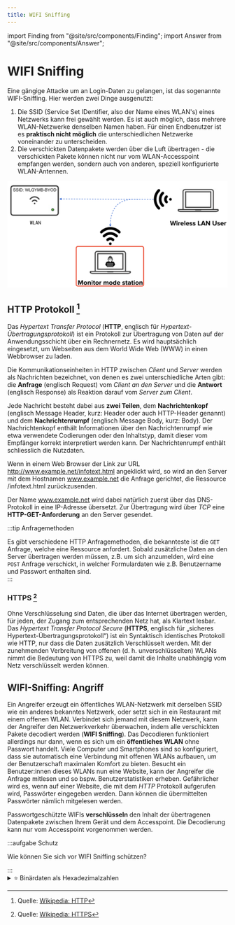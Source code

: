 ```yaml
---
title: WIFI Sniffing
---
```


import Finding from "@site/src/components/Finding";
import Answer from "@site/src/components/Answer";

# WIFI Sniffing

Eine gängige Attacke um an Login-Daten zu gelangen, ist das sogenannte WIFI-Sniffing. Hier werden zwei Dinge ausgenutzt:

1. Die SSID (Service Set IDentifier, also der Name eines WLAN's) eines Netzwerks kann frei gewählt werden. Es ist auch möglich, dass mehrere WLAN-Netzwerke denselben Namen haben. Für einen Endbenutzer ist es **praktisch nicht möglich** die unterschiedlichen Netzwerke voneinander zu unterscheiden.
2. Die verschickten Datenpakete werden über die Luft übertragen - die verschickten Pakete können nicht nur vom WLAN-Accesspoint empfangen werden, sondern auch von anderen, speziell konfigurierte WLAN-Antennen.

![](images/wifi-monitor-mode.png)

## HTTP Protokoll [^1]

Das _Hypertext Transfer Protocol_ (**HTTP**, englisch für _Hypertext-Übertragungsprotokoll_) ist ein Protokoll zur Übertragung von Daten auf der Anwendungsschicht über ein Rechnernetz. Es wird hauptsächlich eingesetzt, um Webseiten aus dem World Wide Web (WWW) in einen Webbrowser zu laden.

Die Kommunikationseinheiten in HTTP zwischen _Client_ und _Server_ werden als Nachrichten bezeichnet, von denen es zwei unterschiedliche Arten gibt: die **Anfrage** (englisch Request) vom _Client an den Server_ und die **Antwort** (englisch Response) als Reaktion darauf vom _Server zum Client_.

Jede Nachricht besteht dabei aus **zwei Teilen**, dem **Nachrichtenkopf** (englisch Message Header, kurz: Header oder auch HTTP-Header genannt) und dem **Nachrichtenrumpf** (englisch Message Body, kurz: Body). Der Nachrichtenkopf enthält Informationen über den Nachrichtenrumpf wie etwa verwendete Codierungen oder den Inhaltstyp, damit dieser vom Empfänger korrekt interpretiert werden kann. Der Nachrichtenrumpf enthält schliesslich die Nutzdaten.

Wenn in einem Web Browser der Link zur URL http://www.example.net/infotext.html angeklickt wird, so wird an den Server mit dem Hostnamen www.example.net die Anfrage gerichtet, die Ressource /infotext.html zurückzusenden.

Der Name www.example.net wird dabei natürlich zuerst über das DNS-Protokoll in eine IP-Adresse übersetzt. Zur Übertragung wird über _TCP_ eine **HTTP-GET-Anforderung** an den Server gesendet.

:::tip Anfragemethoden

Es gibt verschiedene HTTP Anfragemethoden, die bekannteste ist die `GET` Anfrage, welche eine Ressource anfordert. Sobald zusätzliche Daten an den Server übertragen werden müssen, z.B. um sich anzumelden, wird eine `POST` Anfrage verschickt, in welcher Formulardaten wie z.B. Benutzername und Passwort enthalten sind.  
:::

### HTTPS [^2]

Ohne Verschlüsselung sind Daten, die über das Internet übertragen werden, für jeden, der Zugang zum entsprechenden Netz hat, als Klartext lesbar. Das _Hypertext Transfer Protocol Secure_ (**HTTPS**, englisch für „sicheres Hypertext-Übertragungsprotokoll“) ist ein Syntaktisch identisches Protokoll wie HTTP, nur dass die Daten zusätzlich Verschlüsselt werden. Mit der zunehmenden Verbreitung von offenen (d. h. unverschlüsselten) WLANs nimmt die Bedeutung von HTTPS zu, weil damit die Inhalte unabhängig vom Netz verschlüsselt werden können.

## WIFI-Sniffing: Angriff

Ein Angreifer erzeugt ein öffentliches WLAN-Netzwerk mit derselben SSID wie ein anderes bekanntes Netzwerk, oder setzt sich in ein Restaurant mit einem offenen WLAN. Verbindet sich jemand mit diesem Netzwerk, kann der Angreifer den Netzwerkverkehr überwachen, indem alle verschickten Pakete decodiert werden (**WIFI Sniffing**). Das Decodieren funktioniert allerdings nur dann, wenn es sich um ein **öffentliches WLAN** ohne Passwort handelt. Viele Computer und Smartphones sind so konfiguriert, dass sie automatisch eine Verbindung mit offenen WLANs aufbauen, um der Benutzerschaft maximalen Komfort zu bieten. Besucht ein Benutzer:innen dieses WLANs nun eine Website, kann der Angreifer die Anfrage mitlesen und so bspw. Benutzerstatistiken erheben. Gefährlicher wird es, wenn auf einer Website, die mit dem _HTTP_ Protokoll aufgerufen wird, Passwörter eingegeben werden. Dann können die übermittelten Passwörter nämlich mitgelesen werden.

<Finding title="Wieso funktioniert die Decodierung der Pakete bei Passwortgeschützte WIFIs nicht?">

Passwortgeschützte WIFIs **verschlüsseln** den Inhalt der übertragenen Datenpakete zwischen Ihrem Gerät und dem Accesspoint. Die Decodierung kann nur vom Accesspoint vorgenommen werden.

</Finding>

:::aufgabe Schutz

Wie können Sie sich vor WIFI Sniffing schützen?

<Answer type="text" id="q1"/>
:::

<details id="binärdaten-als-hexadezimal-zahl">
<summary>⭐️ Binärdaten als Hexadezimalzahlen</summary>

## Binärdaten als Hexadezimal Zahl

Binärdaten sind für Menschen relativ umständlich zu merken und einzuordnen, da so viele Stellen notwendig sind. Abhilfe schafft das **Hexadezimalsystem**, welches statt Zwei (binär) oder Zehn (dezimal) _Sechzehn_ eindeutige Zeichen besitzt:

```
0 1 2 3 4 5 6 7 8 9 A B C D E F
```

Sehr praktisch: mit einem Hexadezimalzeichen können alle Zustände beschrieben werden, für die sonst **4 bits** notwendig sind.

<div className="small-table">

| Dezimal | Hexadezimal | Binär  |
| ------: | ----------: | -----: |
| 0       | `0`         | `0000` |
| 1       | `1`         | `0001` |
| 2       | `2`         | `0010` |
| 3       | `3`         | `0011` |
| 4       | `4`         | `0100` |
| 5       | `5`         | `0101` |
| 6       | `6`         | `0110` |
| 7       | `7`         | `0111` |
| 8       | `8`         | `1000` |
| 9       | `9`         | `1001` |
| 10      | `A`         | `1010` |
| 11      | `B`         | `1011` |
| 12      | `C`         | `1100` |
| 13      | `D`         | `1101` |
| 14      | `E`         | `1110` |
| 15      | `F`         | `1111` |

</div>

### Konvention 1 Byte = 2 Hexadezimalzahlen

So lassen sich Binärzahlen, aufgeteilt in Bytes (=8 bits) durch zwei Hexadezimal Zahlen beschreiben:

$$
\begin{aligned}
12_{10} \quad\tilde{=}\quad 0000 \; 1100_{2} \quad & \tilde{=}\quad 0C_{16} \\
19_{10} \quad\tilde{=}\quad 0001 \; 0011_{2} \quad & \tilde{=}\quad 13_{16} \\
42_{10} \quad\tilde{=}\quad 0010 \; 1010_{2} \quad & \tilde{=}\quad 2A_{16} \\
189_{10} \quad\tilde{=}\quad 1011 \; 1101_{2} \quad & \tilde{=}\quad BD_{16}
\end{aligned}
$$

</details>

[^1]: Quelle: [Wikipedia: HTTP](https://de.wikipedia.org/wiki/Hypertext_Transfer_Protocol)
[^2]: Quelle: [Wikipedia: HTTPS](https://de.wikipedia.org/wiki/Hypertext_Transfer_Protocol_Secure)
